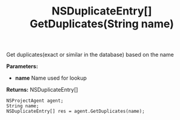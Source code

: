 ﻿---
uid: crmscript_ref_NSProjectAgent_GetDuplicates
title: NSDuplicateEntry[] GetDuplicates(String name)
intellisense: NSProjectAgent.GetDuplicates
keywords: NSProjectAgent, GetDuplicates
so.topic: reference
---

Get duplicates(exact or similar in the database) based on the name

**Parameters:**
 - **name** Name used for lookup

**Returns:** NSDuplicateEntry[]

```crmscript
NSProjectAgent agent;
String name;
NSDuplicateEntry[] res = agent.GetDuplicates(name);
```

